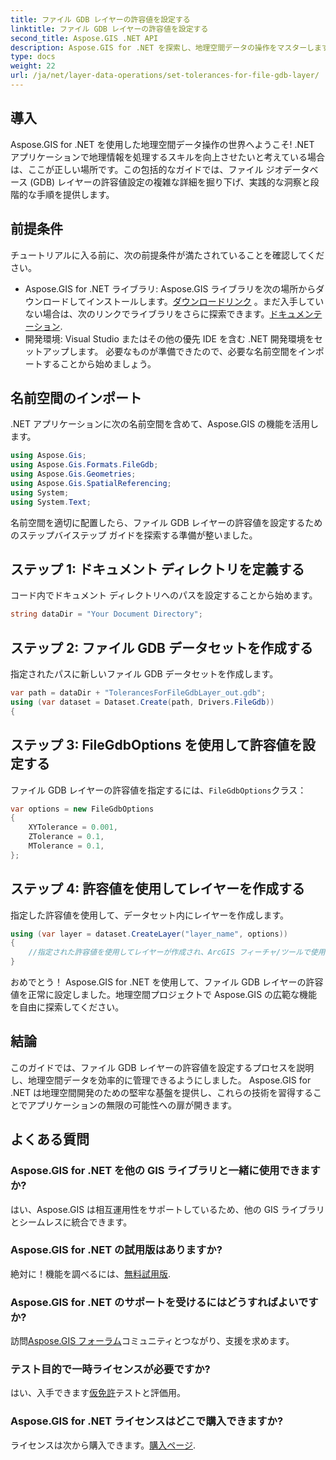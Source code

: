 ```yaml
---
title: ファイル GDB レイヤーの許容値を設定する
linktitle: ファイル GDB レイヤーの許容値を設定する
second_title: Aspose.GIS .NET API
description: Aspose.GIS for .NET を探索し、地理空間データの操作をマスターします。ステップバイステップのガイダンスに従って、許容値を簡単に設定できます。 .NET アプリケーションを強化します。
type: docs
weight: 22
url: /ja/net/layer-data-operations/set-tolerances-for-file-gdb-layer/
---
```

## 導入
Aspose.GIS for .NET を使用した地理空間データ操作の世界へようこそ! .NET アプリケーションで地理情報を処理するスキルを向上させたいと考えている場合は、ここが正しい場所です。この包括的なガイドでは、ファイル ジオデータベース (GDB) レイヤーの許容値設定の複雑な詳細を掘り下げ、実践的な洞察と段階的な手順を提供します。
## 前提条件
チュートリアルに入る前に、次の前提条件が満たされていることを確認してください。
-  Aspose.GIS for .NET ライブラリ: Aspose.GIS ライブラリを次の場所からダウンロードしてインストールします。[ダウンロードリンク](https://releases.aspose.com/gis/net/) 。まだ入手していない場合は、次のリンクでライブラリをさらに探索できます。[ドキュメンテーション](https://reference.aspose.com/gis/net/).
- 開発環境: Visual Studio またはその他の優先 IDE を含む .NET 開発環境をセットアップします。
必要なものが準備できたので、必要な名前空間をインポートすることから始めましょう。
## 名前空間のインポート
.NET アプリケーションに次の名前空間を含めて、Aspose.GIS の機能を活用します。
```csharp
using Aspose.Gis;
using Aspose.Gis.Formats.FileGdb;
using Aspose.Gis.Geometries;
using Aspose.Gis.SpatialReferencing;
using System;
using System.Text;
```
名前空間を適切に配置したら、ファイル GDB レイヤーの許容値を設定するためのステップバイステップ ガイドを探索する準備が整いました。
## ステップ 1: ドキュメント ディレクトリを定義する
コード内でドキュメント ディレクトリへのパスを設定することから始めます。
```csharp
string dataDir = "Your Document Directory";
```
## ステップ 2: ファイル GDB データセットを作成する
指定されたパスに新しいファイル GDB データセットを作成します。
```csharp
var path = dataDir + "TolerancesForFileGdbLayer_out.gdb";
using (var dataset = Dataset.Create(path, Drivers.FileGdb))
{
```
## ステップ 3: FileGdbOptions を使用して許容値を設定する
ファイル GDB レイヤーの許容値を指定するには、`FileGdbOptions`クラス：
```csharp
var options = new FileGdbOptions
{
    XYTolerance = 0.001,
    ZTolerance = 0.1,
    MTolerance = 0.1,
};
```
## ステップ 4: 許容値を使用してレイヤーを作成する
指定した許容値を使用して、データセット内にレイヤーを作成します。
```csharp
using (var layer = dataset.CreateLayer("layer_name", options))
{
    //指定された許容値を使用してレイヤーが作成され、ArcGIS フィーチャ/ツールで使用できるようになります。
}
```
おめでとう！ Aspose.GIS for .NET を使用して、ファイル GDB レイヤーの許容値を正常に設定しました。地理空間プロジェクトで Aspose.GIS の広範な機能を自由に探索してください。
## 結論
このガイドでは、ファイル GDB レイヤーの許容値を設定するプロセスを説明し、地理空間データを効率的に管理できるようにしました。 Aspose.GIS for .NET は地理空間開発のための堅牢な基盤を提供し、これらの技術を習得することでアプリケーションの無限の可能性への扉が開きます。
## よくある質問
### Aspose.GIS for .NET を他の GIS ライブラリと一緒に使用できますか?
はい、Aspose.GIS は相互運用性をサポートしているため、他の GIS ライブラリとシームレスに統合できます。
### Aspose.GIS for .NET の試用版はありますか?
絶対に！機能を調べるには、[無料試用版](https://releases.aspose.com/).
### Aspose.GIS for .NET のサポートを受けるにはどうすればよいですか?
訪問[Aspose.GIS フォーラム](https://forum.aspose.com/c/gis/33)コミュニティとつながり、支援を求めます。
### テスト目的で一時ライセンスが必要ですか?
はい、入手できます[仮免許](https://purchase.aspose.com/temporary-license/)テストと評価用。
### Aspose.GIS for .NET ライセンスはどこで購入できますか?
ライセンスは次から購入できます。[購入ページ](https://purchase.aspose.com/buy).